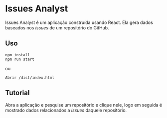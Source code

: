 # Issues Analyst
Issues Analyst é um aplicação construída usando React. Ela gera dados baseados nos *issues* de um repositório do GitHub.

## Uso
```
npm install
npm run start
```
ou
```
Abrir /dist/index.html
```
## Tutorial
Abra a aplicação e pesquise um repositório e clique nele, logo em seguida é mostrado dados relacionados a *issues* daquele repositório.
